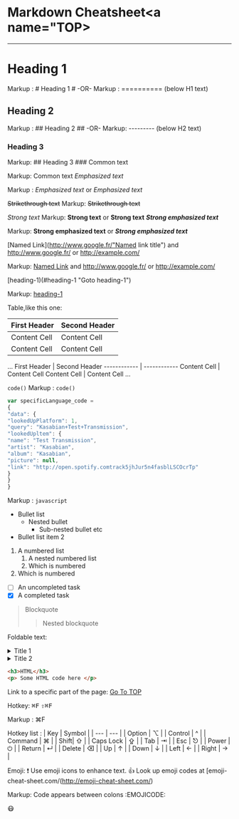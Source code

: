 Markdown Cheatsheet<a name="TOP></a>
===============
----
# Heading 1 #
Markup : # Heading 1 #
-OR-
Markup : ========== (below H1 text)
## Heading 2 ##
Markup : ## Heading 2 ##
-OR-
Markup: --------- (below H2 text)
### Heading 3 ###
Markup: ## Heading 3 ###
Common text

Markup: Common text
_Emphasized text_

Markup : _Emphasized text_ or *Emphasized text*

~~Strikethrough text~~
Markup: ~~Strikethrough text~~

_Strong text_
Markup: __Strong text__ or **Strong text**
___Strong emphasized text___

Markup: __Strong emphasized text__ or ***Strong emphasized text***

[Named Link](http://www.google.fr/"Named link title") and http://www.google.fr/ or 
<http://example.com/>

Markup: [Named Link](http://www.google.fr/ "Named link title") and http://www.google.fr/ or 
<http://example.com/>

[heading-1)(#heading-1 "Goto heading-1")

Markup: [heading-1](#heading-1 "Goto heading-1")

Table,like this one:

First Header | Second Header
------------ | ------------
Content Cell | Content Cell
Content Cell | Content Cell
…
First Header | Second Header
------------ | ------------
Content Cell | Content Cell
Content Cell | Content Cell
...

`code()`
Markup : `code()`

```javascript
var specificLanguage_code =
{
"data": {
"lookedUpPlatform": 1,
"query": "Kasabian+Test+Transmission",
"lookedUpltem": {
"name": "Test Transmission",
"artist": "Kasabian",
"album": "Kasabian",
"picture": null,
"link": "http://open.spotify.comtrack5jhJur5n4fasblLSCOcrTp"
}
}
}
```

Markup : ```javascript```

* Bullet list
    * Nested bullet
        * Sub-nested bullet etc
* Bullet list item 2
1. A numbered list
    1. A nested numbered list
    2. Which is numbered
2. Which is numbered

- [ ] An uncompleted task
- [x] A completed task

> Blockquote
>> Nested blockquote

Foldable text:
<details>
    <summary> Title 1</summary>
<p>Content 1 Content 1 Content 1 Content 1 Content 1</p> </details>
<details>
    <summary> Title 2</summary>
<p>Content 2 Content 2 Content 2 Content 2 Content 2</p> </details>

```html
<h3>HTML</h3>
<p> Some HTML code here </p>
```

Link to a specific part of the page:
[Go To TOP](#TOP)

Hotkey:
<kbd>⌘F</kbd>
<kbd> ⇧⌘F</kbd>

Markup : <kdb>⌘F</kdb>

Hotkey list : 
| Key | Symbol |
| --- | --- |
| Option | ⌥ |
| Control | ^ |
| Command | ⌘ |
| Shift| ⇧ |
| Caps Lock | ⇪ |
| Tab | ⇥ |
| Esc | ⎋ |
| Power | ⏻ |
| Return | ↵ |
| Delete | ⌫ |
| Up | ↑ |
| Down | ↓ |
| Left | ← |
| Right | → |

Emoji:
:exclamation: Use emoji icons to enhance text. :+1: Look up emoji codes at [emoji-cheat-sheet.com/(http://emoji-cheat-sheet.com/)

Markup: Code appears between colons :EMOJICODE:

:mask: